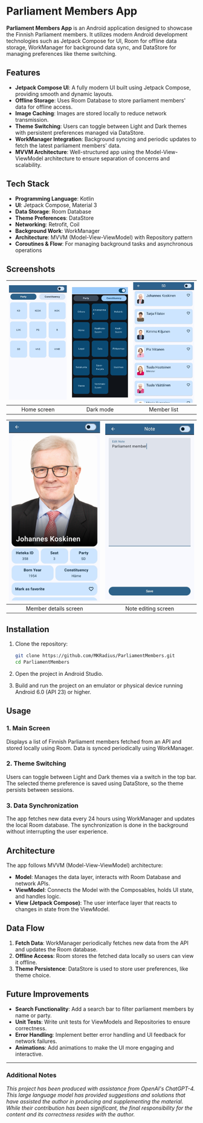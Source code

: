 # Parliament Members App

**Parliament Members App** is an Android application designed to showcase the Finnish Parliament members. It utilizes modern Android development technologies such as Jetpack Compose for UI, Room for offline data storage, WorkManager for background data sync, and DataStore for managing preferences like theme switching.

## Features

- **Jetpack Compose UI**: A fully modern UI built using Jetpack Compose, providing smooth and dynamic layouts.
- **Offline Storage**: Uses Room Database to store parliament members' data for offline access.
- **Image Caching**: Images are stored locally to reduce network transmission.
- **Theme Switching**: Users can toggle between Light and Dark themes with persistent preferences managed via DataStore.
- **WorkManager Integration**: Background syncing and periodic updates to fetch the latest parliament members' data.
- **MVVM Architecture**: Well-structured app using the Model-View-ViewModel architecture to ensure separation of concerns and scalability.

## Tech Stack

- **Programming Language**: Kotlin
- **UI**: Jetpack Compose, Material 3
- **Data Storage**: Room Database
- **Theme Preferences**: DataStore
- **Networking**: Retrofit, Coil
- **Background Work**: WorkManager
- **Architecture**: MVVM (Model-View-ViewModel) with Repository pattern
- **Coroutines & Flow**: For managing background tasks and asynchronous operations

## Screenshots
| ![Screenshot 1](images/screenshot_0.jpg) | ![Screenshot 2](images/screenshot_1.jpg) | ![Screenshot 3](images/screenshot_2.jpg) |
|:------------------------------------:|:------------------------------------:|:------------------------------------:|
| Home screen | Dark mode| Member list |

| ![Screenshot 4](images/screenshot_3.jpg) | ![Screenshot 5](images/screenshot_4.jpg) |
|:------------------------------------:|:------------------------------------:|
| Member details screen | Note editing screen |
  
## Installation

1. Clone the repository:

   ```bash
   git clone https://github.com/MKRadius/ParliamentMembers.git
   cd ParliamentMembers
   ```

2. Open the project in Android Studio.

3. Build and run the project on an emulator or physical device running Android 6.0 (API 23) or higher.

## Usage

### 1. Main Screen
Displays a list of Finnish Parliament members fetched from an API and stored locally using Room. Data is synced periodically using WorkManager.

### 2. Theme Switching
Users can toggle between Light and Dark themes via a switch in the top bar. The selected theme preference is saved using DataStore, so the theme persists between sessions.

### 3. Data Synchronization
The app fetches new data every 24 hours using WorkManager and updates the local Room database. The synchronization is done in the background without interrupting the user experience.

## Architecture

The app follows MVVM (Model-View-ViewModel) architecture:
- **Model**: Manages the data layer, interacts with Room Database and network APIs.
- **ViewModel**: Connects the Model with the Composables, holds UI state, and handles logic.
- **View (Jetpack Compose)**: The user interface layer that reacts to changes in state from the ViewModel.

## Data Flow

1. **Fetch Data**: WorkManager periodically fetches new data from the API and updates the Room database.
2. **Offline Access**: Room stores the fetched data locally so users can view it offline.
3. **Theme Persistence**: DataStore is used to store user preferences, like theme choice.

## Future Improvements

- **Search Functionality**: Add a search bar to filter parliament members by name or party.
- **Unit Tests**: Write unit tests for ViewModels and Repositories to ensure correctness.
- **Error Handling**: Implement better error handling and UI feedback for network failures.
- **Animations**: Add animations to make the UI more engaging and interactive.

---

### Additional Notes

_This project has been produced with assistance from OpenAI's ChatGPT-4. This large language model has provided suggestions and solutions that have assisted the author in producing and supplementing the material. While their contribution has been significant, the final responsibility for the content and its correctness resides with the author._